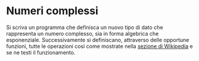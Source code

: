 # Numeri complessi

Si scriva un programma che definisca un nuovo tipo di dato che rappresenta un numero complesso, sia in forma algebrica che esponenziale.
Successivamente si definiscano, attraverso delle opportune funzioni, tutte le operazioni così come mostrate nella [sezione di Wikipedia](https://it.wikipedia.org/wiki/Numero_complesso#Operazioni_con_i_numeri_complessi)  e se ne testi il funzionamento.
